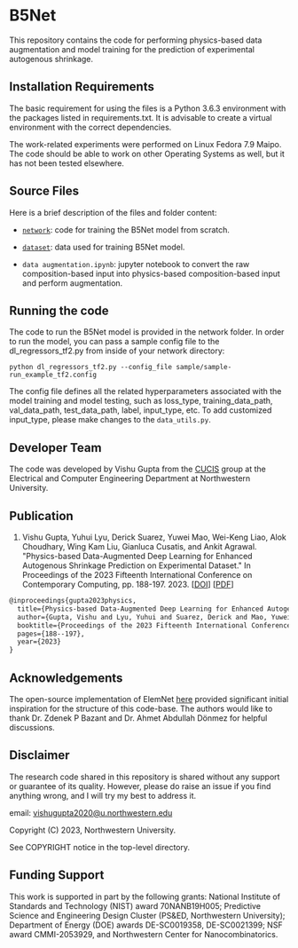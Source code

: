 # B5Net

This repository contains the code for performing physics-based data augmentation and model training for the prediction of experimental autogenous shrinkage.

## Installation Requirements

The basic requirement for using the files is a Python 3.6.3 environment with the packages listed in requirements.txt. It is advisable to create a virtual environment with the correct dependencies.

The work-related experiments were performed on Linux Fedora 7.9 Maipo. The code should be able to work on other Operating Systems as well, but it has not been tested elsewhere.

## Source Files

Here is a brief description of the files and folder content:

* [`network`](./network): code for training the B5Net model from scratch.

* [`dataset`](./dataset): data used for training B5Net model. 

* `data augmentation.ipynb`: jupyter notebook to convert the raw composition-based input into physics-based composition-based input and perform augmentation.

## Running the code

The code to run the B5Net model is provided in the network folder. In order to run the model, you can pass a sample config file to the dl_regressors_tf2.py from inside of your network directory:

`python dl_regressors_tf2.py --config_file sample/sample-run_example_tf2.config`

The config file defines all the related hyperparameters associated with the model training and model testing, such as loss_type, training_data_path, val_data_path, test_data_path, label, input_type, etc. To add customized input_type, please make changes to the `data_utils.py`.

## Developer Team

The code was developed by Vishu Gupta from the <a href="http://cucis.ece.northwestern.edu/">CUCIS</a> group at the Electrical and Computer Engineering Department at Northwestern University.

## Publication

1. Vishu Gupta, Yuhui Lyu, Derick Suarez, Yuwei Mao, Wei-Keng Liao, Alok Choudhary, Wing Kam Liu, Gianluca Cusatis, and Ankit Agrawal. "Physics-based Data-Augmented Deep Learning for Enhanced Autogenous Shrinkage Prediction on Experimental Dataset." In Proceedings of the 2023 Fifteenth International Conference on Contemporary Computing, pp. 188-197. 2023. [<a href="https://dl.acm.org/doi/abs/10.1145/3607947.3607980">DOI</a>] [<a href="https://dl.acm.org/doi/pdf/10.1145/3607947.3607980">PDF</a>]

```tex
@inproceedings{gupta2023physics,
  title={Physics-based Data-Augmented Deep Learning for Enhanced Autogenous Shrinkage Prediction on Experimental Dataset},
  author={Gupta, Vishu and Lyu, Yuhui and Suarez, Derick and Mao, Yuwei and Liao, Wei-Keng and Choudhary, Alok and Liu, Wing Kam and Cusatis, Gianluca and Agrawal, Ankit},
  booktitle={Proceedings of the 2023 Fifteenth International Conference on Contemporary Computing},
  pages={188--197},
  year={2023}
}
```

## Acknowledgements

The open-source implementation of ElemNet <a href="https://github.com/NU-CUCIS/ElemNet">here</a> provided significant initial inspiration for the structure of this code-base. The authors would like to thank Dr. Zdenek P Bazant and Dr. Ahmet Abdullah Dönmez for helpful discussions.

## Disclaimer

The research code shared in this repository is shared without any support or guarantee of its quality. However, please do raise an issue if you find anything wrong, and I will try my best to address it.

email: vishugupta2020@u.northwestern.edu

Copyright (C) 2023, Northwestern University.

See COPYRIGHT notice in the top-level directory.

## Funding Support

This work is supported in part by the following grants: National Institute of Standards and Technology (NIST) award 70NANB19H005; Predictive Science and Engineering Design Cluster (PS\&ED, Northwestern University); Department of Energy (DOE) awards DE-SC0019358, DE-SC0021399; NSF award CMMI-2053929, and Northwestern Center for Nanocombinatorics.

